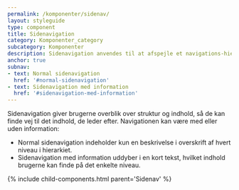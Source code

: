 ```yaml
---
permalink: /komponenter/sidenav/
layout: styleguide
type: component
title: Sidenavigation
category: Komponenter_category
subcategory: Komponenter
description: Sidenavigation anvendes til at afspejle et navigations-hierarki i op til tre niveauer i venstre side af siden.
anchor: true
subnav:
- text: Normal sidenavigation
  href: '#normal-sidenavigation'
- text: Sidenavigation med information
  href: '#sidenavigation-med-information'
---
```

<p>Sidenavigation giver brugerne overblik over struktur og indhold, så de kan finde vej til det indhold, de leder efter. Navigationen kan være med eller uden information: </p>
<ul>
    <li>Normal sidenavigation indeholder kun en beskrivelse i overskrift af hvert niveau i hierarkiet.</li>
    <li>Sidenavigation med information uddyber i en kort tekst, hvilket indhold brugerne kan finde på det enkelte niveau.</li>
</ul>

{% include child-components.html parent='Sidenav' %}
